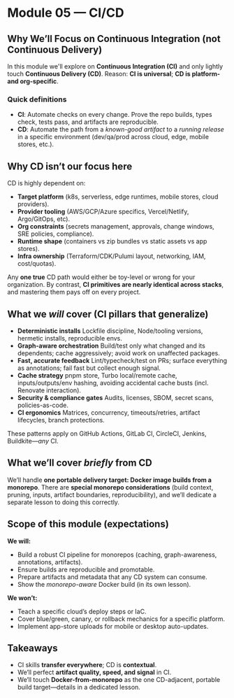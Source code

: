 # Module 05 — CI/CD

## Why We’ll Focus on **Continuous Integration** (not Continuous Delivery)

In this module we'll explore on **Continuous Integration (CI)** and only lightly touch **Continuous Delivery (CD)**.
Reason: **CI is universal**; **CD is platform- and org-specific**.

### Quick definitions

- **CI**: Automate checks on every change. Prove the repo builds, types check, tests pass, and artifacts are reproducible.
- **CD**: Automate the path from a _known-good artifact_ to a _running release_ in a specific environment (dev/qa/prod across cloud, edge, mobile stores, etc.).

## Why CD isn’t our focus here

CD is highly dependent on:

- **Target platform** (k8s, serverless, edge runtimes, mobile stores, cloud providers).
- **Provider tooling** (AWS/GCP/Azure specifics, Vercel/Netlify, Argo/GitOps, etc).
- **Org constraints** (secrets management, approvals, change windows, SRE policies, compliance).
- **Runtime shape** (containers vs zip bundles vs static assets vs app stores).
- **Infra ownership** (Terraform/CDK/Pulumi layout, networking, IAM, cost/quotas).

Any **one true** CD path would either be toy-level or wrong for your organization.
By contrast, **CI primitives are nearly identical across stacks**, and mastering them pays off on every project.

## What we _will_ cover (CI pillars that generalize)

- **Deterministic installs**
  Lockfile discipline, Node/tooling versions, hermetic installs, reproducible envs.
- **Graph-aware orchestration**
  Build/test only what changed and its dependents; cache aggressively; avoid work on unaffected packages.
- **Fast, accurate feedback**
  Lint/typecheck/test on PRs; surface everything as annotations; fail fast but collect enough signal.
- **Cache strategy**
  pnpm store, Turbo local/remote cache, inputs/outputs/env hashing, avoiding accidental cache busts (incl. Renovate interaction).
- **Security & compliance gates**
  Audits, licenses, SBOM, secret scans, policies-as-code.
- **CI ergonomics**
  Matrices, concurrency, timeouts/retries, artifact lifecycles, branch protections.

These patterns apply on GitHub Actions, GitLab CI, CircleCI, Jenkins, Buildkite—_any_ CI.

## What we’ll cover _briefly_ from CD

We’ll handle **one portable delivery target: Docker image builds from a monorepo**.
There are **special monorepo considerations** (build context, pruning, inputs, artifact boundaries, reproducibility), and we’ll dedicate a separate lesson to doing this correctly.

## Scope of this module (expectations)

**We will:**

- Build a robust CI pipeline for monorepos (caching, graph-awareness, annotations, artifacts).
- Ensure builds are reproducible and promotable.
- Prepare artifacts and metadata that any CD system can consume.
- Show the _monorepo-aware_ Docker build (in its own lesson).

**We won’t:**

- Teach a specific cloud’s deploy steps or IaC.
- Cover blue/green, canary, or rollback mechanics for a specific platform.
- Implement app-store uploads for mobile or desktop auto-updates.

## Takeaways

- CI skills **transfer everywhere**; CD is **contextual**.
- We’ll perfect **artifact quality, speed, and signal** in CI.
- We’ll touch **Docker-from-monorepo** as the one CD-adjacent, portable build target—details in a dedicated lesson.
